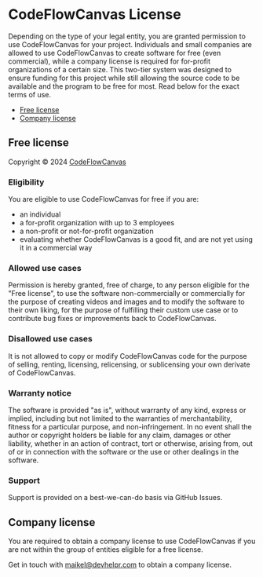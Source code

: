 # CodeFlowCanvas License

Depending on the type of your legal entity, you are granted permission to use CodeFlowCanvas for your project. Individuals and small companies are allowed to use CodeFlowCanvas to create software for free (even commercial), while a company license is required for for-profit organizations of a certain size. This two-tier system was designed to ensure funding for this project while still allowing the source code to be available and the program to be free for most. Read below for the exact terms of use.

- [Free license](#free-license)
- [Company license](#company-license)

## Free license

Copyright © 2024 [CodeFlowCanvas](https://www.codeflowcanvas.io)

### Eligibility

You are eligible to use CodeFlowCanvas for free if you are:

- an individual
- a for-profit organization with up to 3 employees
- a non-profit or not-for-profit organization
- evaluating whether CodeFlowCanvas is a good fit, and are not yet using it in a commercial way

### Allowed use cases

Permission is hereby granted, free of charge, to any person eligible for the "Free license", to use the software non-commercially or commercially for the purpose of creating videos and images and to modify the software to their own liking, for the purpose of fulfilling their custom use case or to contribute bug fixes or improvements back to CodeFlowCanvas.

### Disallowed use cases

It is not allowed to copy or modify CodeFlowCanvas code for the purpose of selling, renting, licensing, relicensing, or sublicensing your own derivate of CodeFlowCanvas.

### Warranty notice

The software is provided "as is", without warranty of any kind, express or implied, including but not limited to the warranties of merchantability, fitness for a particular purpose, and non-infringement. In no event shall the author or copyright holders be liable for any claim, damages or other liability, whether in an action of contract, tort or otherwise, arising from, out of or in connection with the software or the use or other dealings in the software.

### Support

Support is provided on a best-we-can-do basis via GitHub Issues.

## Company license

You are required to obtain a company license to use CodeFlowCanvas if you are not within the group of entities eligible for a free license. 

Get in touch with maikel@devhelpr.com to obtain a company license.
